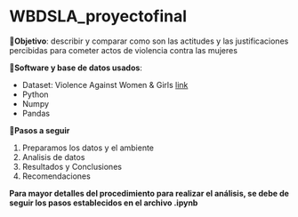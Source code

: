 # WBDSLA_proyectofinal

🔴**Objetivo**: describir y comparar como son las actitudes y las justificaciones percibidas para cometer actos de violencia contra las mujeres 



🔴**Software y base de datos usados**: 
-  Dataset: Violence Against Women & Girls [link](https://www.kaggle.com/datasets/whenamancodes/violence-against-women-girls/code?resource=download)
-  Python
-  Numpy
-  Pandas


🔴**Pasos a seguir**
1. Preparamos los datos y el ambiente
2. Analisis de datos
3. Resultados y Conclusiones 
4. Recomendaciones

**Para mayor detalles del procedimiento para realizar el análisis, se debe de seguir los pasos establecidos en el archivo .ipynb**
